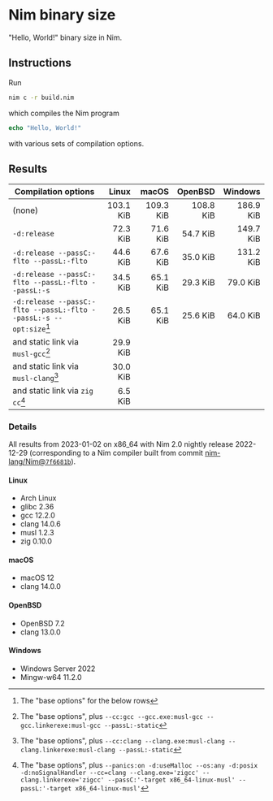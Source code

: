# Nim binary size

"Hello, World!" binary size in Nim.

## Instructions

Run

```sh
nim c -r build.nim
```

which compiles the Nim program

```Nim
echo "Hello, World!"
```

with various sets of compilation options.

## Results

| Compilation options                                                |     Linux |     macOS |   OpenBSD |   Windows |
| ------------------------------------------------------------------ | --------: | --------: | --------: | --------: |
| (none)                                                             | 103.1 KiB | 109.3 KiB | 108.8 KiB | 186.9 KiB |
| `-d:release`                                                       |  72.3 KiB |  71.6 KiB |  54.7 KiB | 149.7 KiB |
| `-d:release --passC:-flto --passL:-flto`                           |  44.6 KiB |  67.6 KiB |  35.0 KiB | 131.2 KiB |
| `-d:release --passC:-flto --passL:-flto --passL:-s`                |  34.5 KiB |  65.1 KiB |  29.3 KiB |  79.0 KiB |
| `-d:release --passC:-flto --passL:-flto --passL:-s --opt:size`[^1] |  26.5 KiB |  65.1 KiB |  25.6 KiB |  64.0 KiB |
| and static link via `musl-gcc`[^2]                                 |  29.9 KiB |           |           |           |
| and static link via `musl-clang`[^3]                               |  30.0 KiB |           |           |           |
| and static link via `zig cc`[^4]                                   |   6.5 KiB |           |           |           |

[^1]: The "base options" for the below rows
[^2]: The "base options", plus `--cc:gcc --gcc.exe:musl-gcc --gcc.linkerexe:musl-gcc --passL:-static`
[^3]: The "base options", plus `--cc:clang --clang.exe:musl-clang --clang.linkerexe:musl-clang --passL:-static`
[^4]: The "base options", plus `--panics:on -d:useMalloc --os:any -d:posix -d:noSignalHandler --cc=clang --clang.exe='zigcc' --clang.linkerexe='zigcc' --passC:'-target x86_64-linux-musl' --passL:'-target x86_64-linux-musl'`

### Details

All results from 2023-01-02 on x86_64 with Nim 2.0 nightly release 2022-12-29 (corresponding to a Nim compiler built from commit [nim-lang/Nim@`7f6681b`](https://github.com/nim-lang/Nim/commit/7f6681b4c4ccc0dc43fd256280be4c3ad3c773e5)).

#### Linux

- Arch Linux
- glibc 2.36
- gcc 12.2.0
- clang 14.0.6
- musl 1.2.3
- zig 0.10.0

#### macOS

- macOS 12
- clang 14.0.0

#### OpenBSD

- OpenBSD 7.2
- clang 13.0.0

#### Windows

- Windows Server 2022
- Mingw-w64 11.2.0
